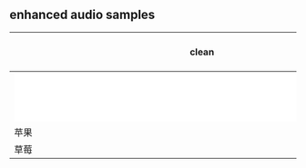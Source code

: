 ## enhanced audio samples
| clean        | noisy    |  MAE <br> Wave-U-Net  |MSE <br> Wave-U-Net  |MAE+STFT <br> Wave-U-Net  |MAE+MRSTFT <br> Wave-U-Net  |MAE+DFL <br> Wave-U-Net  |MAE+PFP <br> Wave-U-Net  |MAE+PHRTF <br> Wave-U-Net  |MAE+PHRTF <br> SASP  |
| --------   | -----:   | :----: | :----: | :----: | :----: | :----: | :----: | :----: | :----: |
| <iframe frameborder="no" border="0" marginwidth="0" marginheight="0" width=660 height=86 src="audios/" ></iframe>        | $1      |   5    |   5    |   5    |   5    |   5    |   5    |   5    |   5    |
| 苹果        | $1      |   6    |   5    |   5    |   5    |   5    |   5    |   5    |   5    |
| 草莓        | $1      |   7    |   5    |   5    |   5    |   5    |   5    |   5    |   5    |
